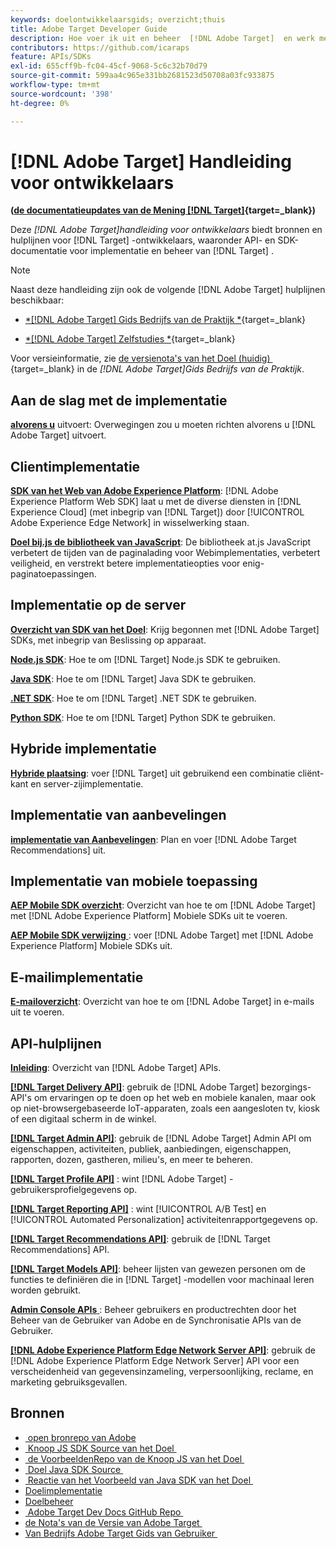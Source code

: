 ```yaml
---
keywords: doelontwikkelaarsgids; overzicht;thuis
title: Adobe Target Developer Guide
description: Hoe voer ik uit en beheer  [!DNL Adobe Target]  en werk met zijn APIs en SDKs?
contributors: https://github.com/icaraps
feature: APIs/SDKs
exl-id: 655cff9b-fc04-45cf-9068-5c6c32b70d79
source-git-commit: 599aa4c965e331bb2681523d50708a03fc933875
workflow-type: tm+mt
source-wordcount: '398'
ht-degree: 0%

---
```


# [!DNL Adobe Target] Handleiding voor ontwikkelaars

**([&#x200B; de documentatieupdates van de Mening  [!DNL Target]  &#x200B;](https://experienceleague.adobe.com/docs/target/using/release-notes/doc-change.html?lang=nl-NL){target=_blank})**

Deze *[!DNL Adobe Target]handleiding voor ontwikkelaars* biedt bronnen en hulplijnen voor [!DNL Target] -ontwikkelaars, waaronder API- en SDK-documentatie voor implementatie en beheer van [!DNL Target] .

>[!NOTE]
>
>Naast deze handleiding zijn ook de volgende [!DNL Adobe Target] hulplijnen beschikbaar:
>
>* [*[!DNL Adobe Target] Gids Bedrijfs van de Praktijk *](https://experienceleague.adobe.com/docs/target/using/target-home.html?lang=nl-NL){target=_blank}
>
>* [*[!DNL Adobe Target] Zelfstudies *](https://experienceleague.adobe.com/docs/target-learn/tutorials/overview.html?lang=nl-NL){target=_blank}
>
>Voor versieinformatie, zie [&#x200B; de versienota&#39;s van het Doel (huidig) &#x200B;](https://experienceleague.adobe.com/docs/target/using/release-notes/release-notes.html?lang=nl-NL){target=_blank} in de *[!DNL Adobe Target]Gids Bedrijfs van de Praktijk*.

## Aan de slag met de implementatie

**[alvorens u](/help/dev/before-implement/considerations-before-you-implement-target.md)** uitvoert: Overwegingen zou u moeten richten alvorens u [!DNL Adobe Target] uitvoert.

## Clientimplementatie

[**SDK van het Web van Adobe Experience Platform**](/help/dev/implement/client-side/aep-web-sdk/aep-web-sdk-overview.md): [!DNL Adobe Experience Platform Web SDK] laat u met de diverse diensten in [!DNL Experience Cloud] (met inbegrip van [!DNL Target]) door [!UICONTROL Adobe Experience Edge Network] in wisselwerking staan.

[**Doel bij.js de bibliotheek van JavaScript**](/help/dev/implement/client-side/overview.md): De bibliotheek at.js JavaScript verbetert de tijden van de paginalading voor Webimplementaties, verbetert veiligheid, en verstrekt betere implementatieopties voor enig-paginatoepassingen.

## Implementatie op de server

[**Overzicht van SDK van het Doel**](implement/server-side/server-side-overview.md): Krijg begonnen met [!DNL Adobe Target] SDKs, met inbegrip van Beslissing op apparaat.

[**Node.js SDK**](implement/server-side/node-js/overview.md): Hoe te om [!DNL Target] Node.js SDK te gebruiken.

[**Java SDK**](implement/server-side/java/overview.md): Hoe te om [!DNL Target] Java SDK te gebruiken.

[**.NET SDK**](implement/server-side/net/overview.md): Hoe te om [!DNL Target] .NET SDK te gebruiken.

[**Python SDK**](implement/server-side/python/overview.md): Hoe te om [!DNL Target] Python SDK te gebruiken.

## Hybride implementatie

[**Hybride plaatsing**](implement/hybrid/hybrid-overview.md): voer [!DNL Target] uit gebruikend een combinatie cliënt-kant en server-zijimplementatie.

## Implementatie van aanbevelingen

[**implementatie van Aanbevelingen**](implement/recommendations/recommendations.md): Plan en voer [!DNL Adobe Target Recommendations] uit.

## Implementatie van mobiele toepassing

[**AEP Mobile SDK overzicht**](implement/mobile/overview.md): Overzicht van hoe te om [!DNL Adobe Target] met [!DNL Adobe Experience Platform] Mobiele SDKs uit te voeren.

[**AEP Mobile SDK verwijzing** &#x200B;](https://developer.adobe.com/client-sdks/documentation/): voer [!DNL Adobe Target] met [!DNL Adobe Experience Platform] Mobiele SDKs uit.

## E-mailimplementatie

[**E-mailoverzicht**](implement/email/overview.md): Overzicht van hoe te om [!DNL Adobe Target] in e-mails uit te voeren.

## API-hulplijnen

[**Inleiding**](before-administer/target-api-overview.md): Overzicht van [!DNL Adobe Target] APIs.

[**[!DNL Target Delivery API]**](/help/dev/implement/delivery-api/overview.md): gebruik de [!DNL Adobe Target] bezorgings-API&#39;s om ervaringen op te doen op het web en mobiele kanalen, maar ook op niet-browsergebaseerde IoT-apparaten, zoals een aangesloten tv, kiosk of een digitaal scherm in de winkel.

[**[!DNL Target Admin API]**](administer/admin-api/admin-api-overview-new.md): gebruik de [!DNL Adobe Target] Admin API om eigenschappen, activiteiten, publiek, aanbiedingen, eigenschappen, rapporten, dozen, gastheren, milieu&#39;s, en meer te beheren.

[**[!DNL Target Profile API]**](/help/dev/administer/profile-api/profiles-api.md) : wint [!DNL Adobe Target] -gebruikersprofielgegevens op.

[**[!DNL Target Reporting API]**](https://developer.adobe.com/target/administer/admin-api/#tag/Reports) : wint [!UICONTROL A/B Test] en [!UICONTROL Automated Personalization] activiteitenrapportgegevens op.

[**[!DNL Target Recommendations API]**](https://developer.adobe.com/target/administer/recommendations-api/): gebruik de [!DNL Target Recommendations] API.

[**[!DNL Target Models API]**](administer/models-api/models-api-overview.md): beheer lijsten van gewezen personen om de functies te definiëren die in [!DNL Target] -modellen voor machinaal leren worden gebruikt.

[**Admin Console APIs** &#x200B;](https://developer.adobe.com/umapi/): Beheer gebruikers en productrechten door het Beheer van de Gebruiker van Adobe en de Synchronisatie APIs van de Gebruiker.

[**[!DNL Adobe Experience Platform Edge Network Server API]**](https://experienceleague.adobe.com/docs/experience-platform/edge-network-server-api/overview.html?lang=nl-NL): gebruik de [!DNL Adobe Experience Platform Edge Network Server] API voor een verscheidenheid van gegevensinzameling, verpersoonlijking, reclame, en marketing gebruiksgevallen.

## Bronnen

* [&#x200B; open bronrepo van Adobe &#x200B;](https://github.com/adobe)
* [&#x200B; Knoop JS SDK Source van het Doel &#x200B;](https://github.com/adobe/target-nodejs-sdk)
* [&#x200B; de VoorbeeldenRepo van de Knoop JS van het Doel &#x200B;](https://github.com/adobe/target-nodejs-sdk-samples)
* [&#x200B; Doel Java SDK Source &#x200B;](https://github.com/adobe/target-java-sdk)
* [&#x200B; Reactie van het Voorbeeld van Java SDK van het Doel &#x200B;](https://github.com/adobe/target-java-sdk-samples)
* [Doelimplementatie](./before-implement/prepare-to-implement-target.md)
* [Doelbeheer](./before-administer/target-api-overview.md)
* [&#x200B; Adobe Target Dev Docs GitHub Repo &#x200B;](https://github.com/AdobeDocs/target-developers)
* [&#x200B; de Nota&#39;s van de Versie van Adobe Target &#x200B;](https://experienceleague.adobe.com/docs/target/using/release-notes/release-notes.html?lang=nl-NL)
* [&#x200B; Van Bedrijfs Adobe Target Gids van Gebruiker &#x200B;](https://experienceleague.adobe.com/docs/target/using/target-home.html?lang=nl-NL)


